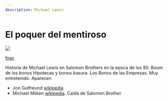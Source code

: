 ```yaml
---
description: Michael Lewis
---
```


# El poquer del mentiroso

![](https://static.fnac-static.com/multimedia/Images/ES/NR/6f/74/4e/5141615/1540-1.jpg)

[fnac](https://www.fnac.es/a6617303/Michael-Lewis-El-poquer-del-mentiroso?Origin=GOO_PLAS_MKT_BOOKS&gclid=EAIaIQobChMIscmfiIyB6QIVDMreCh18pg_bEAYYASABEgKhZvD_BwE&gclsrc=aw.ds)

Historia de Michael Lewis en Salomon Brothers en la epoca de los 80. Boom de los bonos Hipotecas y bonos basura. Los Bonos de las Empresas. Muy entretenido. Aparecen

* Jon Gutfreund [wikipedia](https://es.wikipedia.org/wiki/John_Gutfreund)
* Michael Milken [wikipedia](https://en.wikipedia.org/wiki/Michael_Milken). Caida de Salomon Brother

